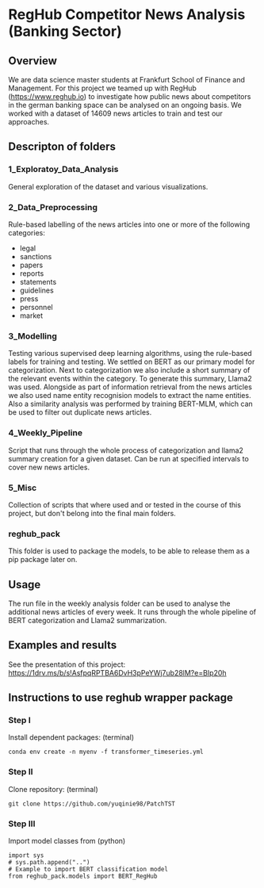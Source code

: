 # RegHub Competitor News Analysis (Banking Sector)

## Overview
We are data science master students at Frankfurt School of Finance and Management. For this project we teamed up with RegHub (https://www.reghub.io) to investigate how public news about competitors in the german banking space can be analysed on an ongoing basis. We worked with a dataset of 14609 news articles to train and test our approaches. 

## Descripton of folders
### 1_Exploratoy_Data_Analysis
General exploration of the dataset and various visualizations.
### 2_Data_Preprocessing
Rule-based labelling of the news articles into one or more of the following categories:
- legal
- sanctions
- papers
- reports
- statements
- guidelines
- press
- personnel
- market

### 3_Modelling
Testing various supervised deep learning algorithms, using the rule-based labels for training and testing. We settled on BERT as our primary model for categorization.
Next to categorization we also include a short summary of the relevant events within the category. To generate this summary, Llama2 was used.
Alongside as part of information retrieval from the news articles we also used name entity recognision models to extract the name entities.
Also a similarity analysis was performed by training BERT-MLM, which can be used to filter out duplicate news articles.
### 4_Weekly_Pipeline
Script that runs through the whole process of categorization and llama2 summary creation for a given dataset. Can be run at specified intervals to cover new news articles.
### 5_Misc
Collection of scripts that where used and or tested in the course of this project, but don't belong into the final main folders.
### reghub_pack
This folder is used to package the models, to be able to release them as a pip package later on.

## Usage
The run file in the weekly analysis folder can be used to analyse the additional news articles of every week. It runs through the whole pipeline of BERT categorization and Llama2 summarization.

## Examples and results
See the presentation of this project: https://1drv.ms/b/s!AsfpqRPTBA6DvH3pPeYWj7ub28lM?e=BIp20h

## Instructions to use reghub wrapper package
### Step I
Install dependent packages: (terminal)
```
conda env create -n myenv -f transformer_timeseries.yml
```     
### Step II
Clone repository: (terminal)
```
git clone https://github.com/yuqinie98/PatchTST
```

### Step III
Import model classes from (python)
```
import sys
# sys.path.append("..")
# Example to import BERT classification model
from reghub_pack.models import BERT_RegHub
```
